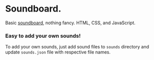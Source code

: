 # Soundboard.

Basic [soundboard](https://mrrebelito.github.io/soundboard/), nothing fancy. HTML, CSS, and JavaScript.

### Easy to add your own sounds!

To add your own sounds, just add sound files to `sounds` directory and update `sounds.json` file with respective file names.
